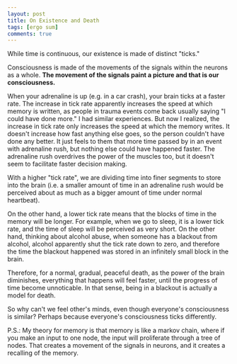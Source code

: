 ```yaml
---
layout: post
title: On Existence and Death
tags: [ergo sum]
comments: true
---
```


While time is continuous, our existence is made of distinct "ticks."

Consciousness is made of the movements of the signals within the neurons as a whole. **The movement of the signals paint a picture and that is our consciousness.**

When your adrenaline is up (e.g. in a car crash), your brain ticks at a faster rate. The increase in tick rate apparently increases the speed at which memory is written, as people in trauma events come back usually saying "I could have done more." I had similar experiences. But now I realized, the increase in tick rate only increases the speed at which the memory writes. It doesn't increase how fast anything else goes, so the person couldn't have done any better. It just feels to them that more time passed by in an event with adrenaline rush, but nothing else could have happened faster. The adrenaline rush overdrives the power of the muscles too, but it doesn't seem to facilitate faster decision making.

With a higher "tick rate", we are dividing time into finer segments to store into the brain (i.e. a smaller amount of time in an adrenaline rush would be perceived about as much as a bigger amount of time under normal heartbeat).

On the other hand, a lower tick rate means that the blocks of time in the memory will be longer. For example, when we go to sleep, it is a lower tick rate, and the time of sleep will be perceived as very short. On the other hand, thinking about alcohol abuse, when someone has a blackout from alcohol, alcohol apparently shut the tick rate down to zero, and therefore the time the blackout happened was stored in an infinitely small block in the brain.

Therefore, for a normal, gradual, peaceful death, as the power of the brain diminishes, everything that happens will feel faster, until the progress of time become unnoticable. In that sense, being in a blackout is actually a model for death.

So why can't we feel other's minds, even though everyone's consciousness is similar? Perhaps because everyone's consciousness ticks differently.

P.S.: My theory for memory is that memory is like a markov chain, where if you make an input to one node, the input will proliferate through a tree of nodes. That creates a movement of the signals in neurons, and it creates a recalling of the memory.